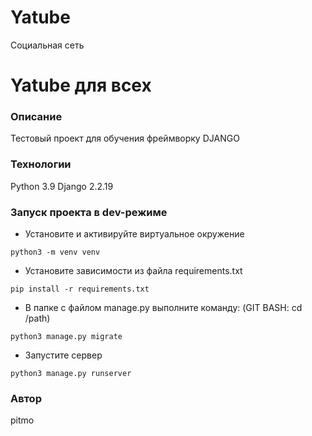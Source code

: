 
# Yatube
Социальная сеть
# Yatube для всех
### Описание
Тестовый проект для обучения фреймворку DJANGO
### Технологии
Python 3.9
Django 2.2.19
### Запуск проекта в dev-режиме
- Установите и активируйте виртуальное окружение
```
python3 -m venv venv
```
- Установите зависимости из файла requirements.txt
```
pip install -r requirements.txt
``` 
- В папке с файлом manage.py выполните команду: (GIT BASH: cd /path)
```
python3 manage.py migrate
```
- Запустите сервер
```
python3 manage.py runserver
```

### Автор
pitmo
